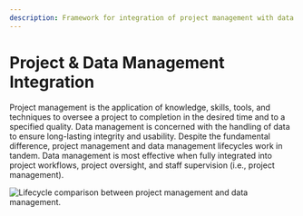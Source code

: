 ```yaml
---
description: Framework for integration of project management with data management
---
```


# Project & Data Management Integration

Project management is the application of knowledge, skills, tools, and techniques to oversee a project to completion in the desired time and to a specified quality.  Data management is concerned with the handling of data to ensure long-lasting integrity and usability.  Despite the fundamental difference, project management and data management lifecycles work in tandem. Data management is most effective when fully integrated into project workflows, project oversight, and staff supervision (i.e., project management).

![Lifecycle comparison between project management and data management.](<../.gitbook/assets/image (1) (1).png>)
